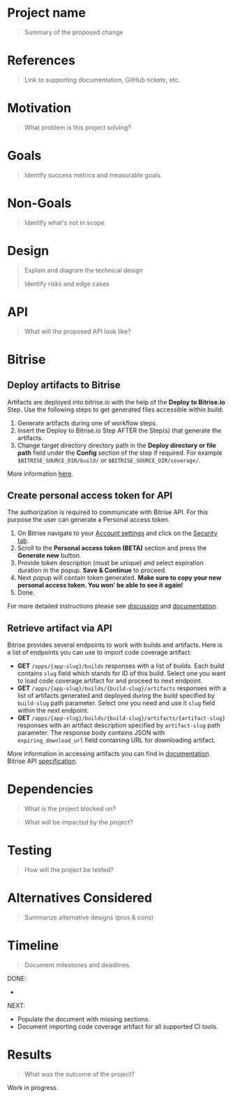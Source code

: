 # Project name
> Summary of the proposed change

# References
> Link to supporting documentation, GitHub tickets, etc.

# Motivation
> What problem is this project solving?

# Goals
> Identify success metrics and measurable goals.

# Non-Goals
> Identify what's not in scope.

# Design
> Explain and diagram the technical design
>
> Identify risks and edge cases

# API
> What will the proposed API look like?

# Bitrise

## Deploy artifacts to Bitrise
Artifacts are deployed into bitrise.io with the help of the **Deploy to Bitrise.io** Step. Use the following steps to get generated files accessible within build:
1. Generate artifacts during one of workflow steps.
2. Insert the Deploy to Bitrise.io Step AFTER the Step(s) that generate the artifacts.
3. Change target directory directory path in the **Deploy directory or file path** field under the **Config** section of the step if required.
   For example `$BITRISE_SOURCE_DIR/build/` or `$BITRISE_SOURCE_DIR/coverage/`. 

More information [here](https://devcenter.bitrise.io/builds/build-artifacts-online/).

## Create personal access token for API
The authorization is required to communicate with Bitrise API. For this purpose the user can generate a Personal access token.
1. On Bitrise navigate to your [Account settings](https://www.bitrise.io/me/profile) and click on the [Security tab](https://app.bitrise.io/me/profile#/security).
2. Scroll to the **Personal access token (BETA)** section and press the **Generate new** button.
3. Provide token description (must be unique) and select expiration duration in the popup. **Save & Continue** to proceed.
4. Next popup will contain token generated. **Make sure to copy your new personal access token. You won’ be able to see it again!**
5. Done.

For more detailed instructions please see [discussion](https://discuss.bitrise.io/t/personal-access-tokens-beta/1383) and [documentation](https://devcenter.bitrise.io/jp/api/authentication/). 

## Retrieve artifact via API
Bitrise provides several endpoints to work with builds and artifacts. Here is a list of endpoints you can use to import code coverage artifact:
 - **GET** `/apps/{app-slug}/builds` responses with a list of builds. Each build contains `slug` field which stands for ID of this build. Select one you want to load code coverage artifact for and proceed to next endpoint.
 - **GET** `/apps/{app-slug}/builds/{build-slug}/artifacts` responses with a list of artifacts generated and deployed during the build specified by `build-slug` path parameter. Select one you need and use it `slug` field within the next endpoint.
 - **GET** `/apps/{app-slug}/builds/{build-slug}/artifacts/{artifact-slug}` responses with an artifact description specified by `artifact-slug` path parameter. The response body contains JSON with `expiring_download_url` field containing URL for downloading artifact.

More information in accessing artifacts you can find in [documentation](https://devcenter.bitrise.io/getting-started/managing-files-on-bitrise/). Bitrise API [specification](https://api-docs.bitrise.io/#/).

# Dependencies
> What is the project blocked on?

> What will be impacted by the project?

# Testing
> How will the project be tested?

# Alternatives Considered
> Summarize alternative designs (pros & cons)

# Timeline
> Document milestones and deadlines.

DONE:

  - 

NEXT:

  - Populate the document with missing sections.
  - Document importing code coverage artifact for all supported CI tools.
  
# Results
> What was the outcome of the project?

Work in progress.